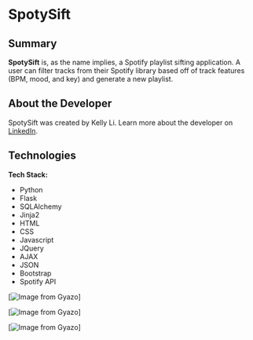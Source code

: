 # SpotySift

## Summary
**SpotySift** is, as the name implies, a Spotify playlist sifting application. A user can filter tracks from their Spotify library based off of track features (BPM, mood, and key) and generate a new playlist.

## About the Developer

SpotySift was created by Kelly Li. Learn more about the developer on [LinkedIn](https://www.linkedin.com/in/kellymhli).

## Technologies

**Tech Stack:**

- Python
- Flask
- SQLAlchemy
- Jinja2
- HTML
- CSS
- Javascript
- JQuery
- AJAX
- JSON
- Bootstrap
- Spotify API

[![Image from Gyazo](https://i.gyazo.com/d8a0f5b4897fcbc11d74182c5cb19185.gif)]

[![Image from Gyazo](https://i.gyazo.com/b03236e0e136b0afcfd50127cd0a2e3a.gif)]

[![Image from Gyazo](https://i.gyazo.com/13b283b9042ce427e9c11b1d360d76e3.gif)]